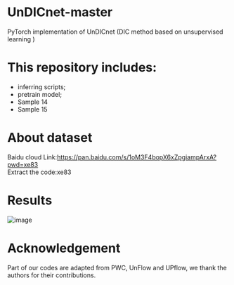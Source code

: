 # UnDICnet-master
PyTorch implementation of UnDICnet (DIC method based on unsupervised learning )

# This repository includes:
* inferring scripts; 
* pretrain model;
* Sample 14
* Sample 15

# About dataset
Baidu cloud Link:https://pan.baidu.com/s/1oM3F4bopX6xZpgiampArxA?pwd=xe83 <br/>
Extract the code:xe83 
# Results

![image](result/res1.tif)


# Acknowledgement 
Part of our codes are adapted from PWC, UnFlow and UPflow, we thank the authors for their contributions.
